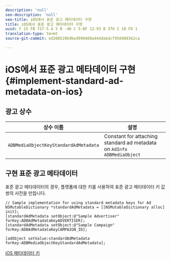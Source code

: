```yaml
---
description: 'null'
seo-description: 'null'
seo-title: iOS에서 표준 광고 메타데이터 구현
title: iOS에서 표준 광고 메타데이터 구현
uuid: F 15 FB 727-5 A 5 B -46 C 5-BF 12-93 B 376 C 10 FD 1
translation-type: tm+mt
source-git-commit: ed200520b9bed990460a444dabdcf956980362ca

---
```



# iOS에서 표준 광고 메타데이터 구현{#implement-standard-ad-metadata-on-ios}

## 광고 상수

| 상수 이름 | 설명   |
|---|---|
| `ADBMediaObjectKeyStandardAdMetadata` | Constant for attaching standard ad metadata on `AdInfo ADBMediaObject` |

## 구현 표준 광고 메타데이터

표준 광고 메타데이터의 경우, 플랫폼에 대한 키를 사용하여 표준 광고 메타데이터 키 값 쌍의 사전을 만듭니다.

```
// Sample implementation for using standard metadata keys for Ad 
NSMutableDictionary *standardAdMetadata = [[NSMutableDictionary alloc] init]; 
[standardAdMetadata setObject:@"Sample Advertiser" forKey:ADBAdMetadataKeyADVERTISER]; 
[standardAdMetadata setObject:@"Sample Campaign" forKey:ADBAdMetadataKeyCAMPAIGN_ID]; 
 
[adObject setValue:standardAdMetadata forKey:ADBMediaObjectKeyStandardAdMetadata];
```

[iOS 메타데이터 키](../../../sdk-implement/track-av-playback/impl-std-metadata/ios-metadata-keys.md)
